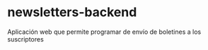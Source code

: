 # newsletters-backend
Aplicación web que permite programar de envío de boletines a los suscriptores
